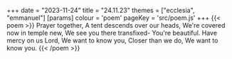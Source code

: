 +++
date = "2023-11-24"
title = "24.11.23"
themes = ["ecclesia", "emmanuel"]
[params]
  colour = 'poem'
  pageKey = 'src/poem.js'
+++
{{< poem >}}
Prayer together,
A tent descends over our heads,
We're covered now in temple new,
We see you there transfixed-
You're beautiful.
Have mercy on us Lord,
We want to know you,
Closer than we do,
We want to know you.
{{< /poem >}}